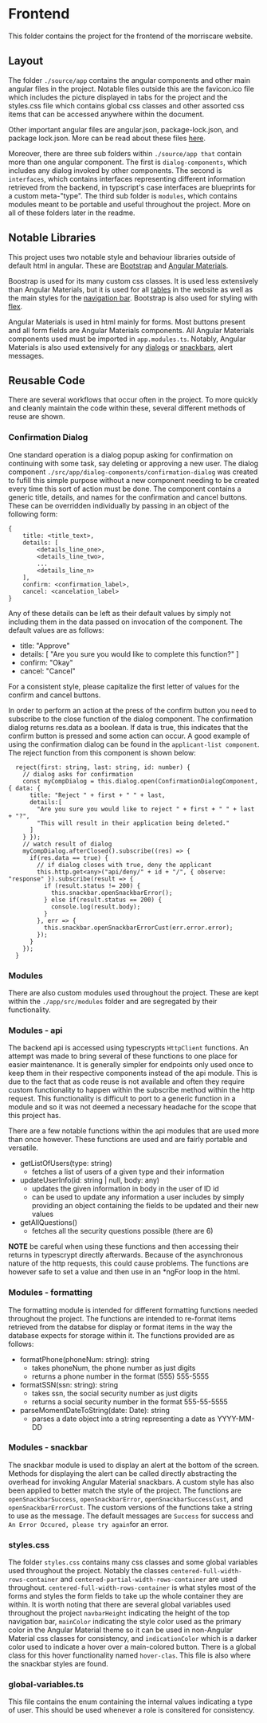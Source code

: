 # Frontend

This folder contains the project for the frontend of the morriscare website.

## Layout

The folder `./source/app` contains the angular components and other main angular files in the project.
Notable files outside this are the favicon.ico file which includes the picture displayed in tabs for the project
and the styles.css file which contains global css classes and other assorted css items that can be accessed anywhere
within the document.

Other important angular files are angular.json, package-lock.json, and package lock.json.
More can be read about these files [here](https://github.com/angular/angular-cli).

Moreover, there are three sub folders within `./source/app that` contain more than one angular component.
The first is `dialog-components`, which includes any dialog invoked by other components. The second is `interfaces`,
which contains interfaces representing different information retrieved from the backend,
in typscript's case interfaces are blueprints for a custom meta-"type". The third sub folder is `modules`, which
contains modules meant to be portable and useful throughout the project. More on all of these folders later in the readme.

## Notable Libraries

This project uses two notable style and behaviour libraries outside of default html in angular.
These are [Bootstrap](https://getbootstrap.com/docs/5.0/getting-started/introduction/) and 
[Angular Materials](https://material.angular.io/components/categories).

Boostrap is used for its many custom css classes. It is used less extensively than Angular Materials,
but it is used for all [tables](https://www.w3schools.com/bootstrap5/bootstrap_tables.php) in the website
as well as the main styles for the [navigation bar](https://www.w3schools.com/bootstrap5/bootstrap_navbar.php).
Bootstrap is also used for styling with [flex](https://www.w3schools.com/bootstrap5/bootstrap_flex.php).

Angular Materials is used in html mainly for forms. Most buttons present and all form fields are Angular Materials components.
All Angular Materials components used must be imported in `app.modules.ts`. Notably, Angular Materials is also used extensively
for any [dialogs](https://material.angular.io/components/dialog/overview) or [snackbars](https://material.angular.io/components/snack-bar/overview), alert messages.

## Reusable Code

There are several workflows that occur often in the project. To more quickly and cleanly maintain the code within these, several different methods of reuse are shown.

### Confirmation Dialog

One standard operation is a dialog popup asking for confirmation on continuing with some task, say deleting or approving a new user.
The dialog component `./src/app/dialog-components/confirmation-dialog` was created to fufill this simple purpose without a new component
needing to be created every time this sort of action must be done. The component contains a generic title, details, and names for the
confirmation and cancel buttons. These can be overridden individually by passing in an object of the following form:

```
{
    title: <title_text>,
    details: [
        <details_line_one>,
        <details_line_two>,
        ...
        <details_line_n>
    ],
    confirm: <confirmation_label>,
    cancel: <cancelation_label>
}
```

Any of these details can be left as their default values by simply not including them in the data passed on invocation of the component.
The default values are as follows:

- title: "Approve"
- details: [ "Are you sure you would like to complete this function?" ]
- confirm: "Okay"
- cancel: "Cancel"

For a consistent style, please capitalize the first letter of values for the confirm and cancel buttons.

In order to perform an action at the press of the confirm button you need to subscribe to the close function of the dialog component.
The confirmation dialog returns res.data as a boolean. If data is true, this indicates that the confirm button is pressed and some action can occur.
A good example of using the confirmation dialog can be found in the `applicant-list component`. The reject function from this component is shown below:

```
  reject(first: string, last: string, id: number) {
    // dialog asks for confirmation
    const myCompDialog = this.dialog.open(ConfirmationDialogComponent, { data: {
      title: "Reject " + first + " " + last, 
      details:[
        "Are you sure you would like to reject " + first + " " + last + "?",
        "This will result in their application being deleted."
      ]
    } });
    // watch result of dialog
    myCompDialog.afterClosed().subscribe((res) => {
      if(res.data == true) {
        // if dialog closes with true, deny the applicant
        this.http.get<any>("api/deny/" + id + "/", { observe: "response" }).subscribe(result => {
          if (result.status != 200) {
            this.snackbar.openSnackbarError();
          } else if(result.status == 200) {
            console.log(result.body);
          }
        }, err => {
          this.snackbar.openSnackbarErrorCust(err.error.error);
        });
      }
    });
  }
```

### Modules

There are also custom modules used throughout the project. These are kept within the `./app/src/modules` folder and are segregated
by their functionality.

### Modules - api

The backend api is accessed using typescrypts `HttpClient` functions. An attempt was made to bring several of these functions to one place for easier maintenance.
It is generally simpler for endpoints only used once to keep them in their respective components instead of the api module. This is due to the fact that as code reuse is not
available and often they require custom functionality to happen within the subscribe method within the http request. This functionality is difficult to port to a generic function in a module and so it was not deemed a necessary headache for the scope that this project has.

There are a few notable functions within the api modules that are used more than once however. These functions are used and are fairly portable and versatile.

- getListOfUsers(type: string)
  - fetches a list of users of a given type and their information
- updateUserInfo(id: string | null, body: any)
  - updates the given information in body in the user of ID id
  - can be used to update any information a user includes by simply providing an object containing the fields to be updated and their new values
- getAllQuestions()
  - fetches all the security questions possible (there are 6)

**NOTE** be careful when using these functions and then accessing their returns in typescrypt directly afterwards. Because of the asynchronous nature of the http requests,
this could cause problems. The functions are however safe to set a value and then use in an *ngFor loop in the html.

### Modules - formatting

The formatting module is intended for different formatting functions needed throughout the project. The functions are intended to re-format items retrieved from the databse
for display or format items in the way the database expects for storage within it. The functions provided are as follows:

- formatPhone(phoneNum: string): string
  - takes phoneNum, the phone number as just digits
  - returns a phone number in the format (555) 555-5555
- formatSSN(ssn: string): string
  - takes ssn, the social security number as just digits
  - returns a social security number in the format 555-55-5555
- parseMomentDateToString(date: Date): string
  - parses a date object into a string representing a date as YYYY-MM-DD

### Modules - snackbar

The snackbar module is used to display an alert at the bottom of the screen. Methods for displaying the alert can be called directly abstracting the overhead for
invoking Angular Material snackbars. A custom style has also been applied to better match the style of the project. The functions are `openSnackbarSuccess`,
`openSnackbarError`, `openSnackbarSuccessCust`, and `openSnackbarErrorCust`. The custom versions of the functions take a string to use as the message.
The default messages are `Success` for success and `An Error Occured, please try again`for an error.

### styles.css

The folder `styles.css` contains many css classes and some global variables used throughout the project. Notably the classes `centered-full-width-rows-container` and `centered-partial-width-rows-container` are used throughout. `centered-full-width-rows-container` is what styles most of the forms and styles the form fields to take up
the whole container they are within. It is worth noting that there are several global variables used throughout the project `navbarHeight` indicating the height of the
top navigation bar, `mainColor` indicating the style color used as the primary color in the Angular Material theme so it can be used in non-Angular Material css classes
for consistency, and `indicationColor` which is a darker color used to indicate a hover over a main-colored button. There is a global class for this hover functionality
named  `hover-clas`. This file is also where the snackbar styles are found.

### global-variables.ts

This file contains the enum containing the internal values indicating a type of user. This should be used whenever a role is consitered for consistency.
